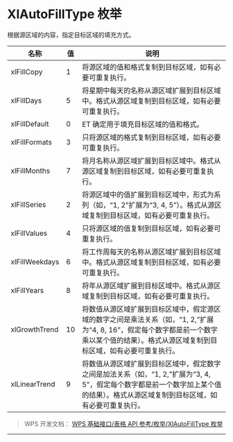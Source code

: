 # XlAutoFillType 枚举

根据源区域的内容，指定目标区域的填充方式。

| 名称           | 值  | 说明                                                                                                                                                                                        |
|----------------|-----|---------------------------------------------------------------------------------------------------------------------------------------------------------------------------------------------|
| xlFillCopy     | 1   | 将源区域的值和格式复制到目标区域，如有必要可重复执行。                                                                                                                                      |
| xlFillDays     | 5   | 将星期中每天的名称从源区域扩展到目标区域中。格式从源区域复制到目标区域，如有必要可重复执行。                                                                                                |
| xlFillDefault  | 0   | ET 确定用于填充目标区域的值和格式。                                                                                                                                                         |
| xlFillFormats  | 3   | 只将源区域的格式复制到目标区域，如有必要可重复执行。                                                                                                                                        |
| xlFillMonths   | 7   | 将月名称从源区域扩展到目标区域中。格式从源区域复制到目标区域，如有必要可重复执行。                                                                                                          |
| xlFillSeries   | 2   | 将源区域中的值扩展到目标区域中，形式为系列（如，“1, 2”扩展为“3, 4, 5”）。格式从源区域复制到目标区域，如有必要可重复执行。                                                                   |
| xlFillValues   | 4   | 只将源区域的值复制到目标区域，如有必要可重复执行。                                                                                                                                          |
| xlFillWeekdays | 6   | 将工作周每天的名称从源区域扩展到目标区域中。格式从源区域复制到目标区域，如有必要可重复执行。                                                                                                |
| xlFillYears    | 8   | 将年从源区域扩展到目标区域中。格式从源区域复制到目标区域，如有必要可重复执行。                                                                                                              |
| xlGrowthTrend  | 10  | 将数值从源区域扩展到目标区域中，假定源区域的数字之间是乘法关系（如，“1, 2,”扩展为“4, 8, 16”，假定每个数字都是前一个数字乘以某个值的结果）。格式从源区域复制到目标区域，如有必要可重复执行。 |
| xlLinearTrend  | 9   | 将数值从源区域扩展到目标区域中，假定数字之间是加法关系（如，“1, 2,”扩展为“3, 4, 5”，假定每个数字都是前一个数字加上某个值的结果）。格式从源区域复制到目标区域，如有必要可重复执行。          |

> WPS 开发文档： [WPS 基础接口/表格 API 参考/枚举/XlAutoFillType 枚举](https://qn.cache.wpscdn.cn/encs/doc/office_v19/topics/WPS%20%E5%9F%BA%E7%A1%80%E6%8E%A5%E5%8F%A3/%E8%A1%A8%E6%A0%BC%20API%20%E5%8F%82%E8%80%83/%E6%9E%9A%E4%B8%BE/XlAutoFillType%20%E6%9E%9A%E4%B8%BE.html)

------------------------------------------------------------------------
